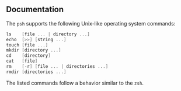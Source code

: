 ## Documentation
The `psh` supports the following Unix-like operating system commands:
```c
ls    [file ... | directory ...]
echo  [>>] [string ...]
touch [file ...]
mkdir [directory ...]
cd    [directory]
cat   [file]
rm    [-r] [file ... | directories ...]
rmdir [directories ...]
```
The listed commands follow a behavior similar to the `zsh`.
